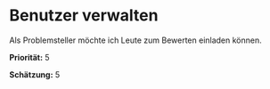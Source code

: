 # Benutzer verwalten


Als Problemsteller möchte ich Leute zum Bewerten einladen können.

**Priorität:** 5

**Schätzung:** 5
